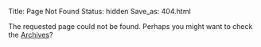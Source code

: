 Title: Page Not Found
Status: hidden
Save_as: 404.html

The requested page could not be found. Perhaps you might want to check the [Archives](/archives.html)?
